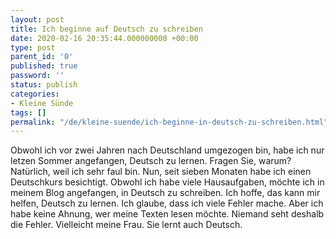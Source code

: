 ```yaml
---
layout: post
title: Ich beginne auf Deutsch zu schreiben
date: 2020-02-16 20:35:44.000000000 +00:00
type: post
parent_id: '0'
published: true
password: ''
status: publish
categories:
- Kleine Sünde
tags: []
permalink: "/de/kleine-suende/ich-beginne-in-deutsch-zu-schreiben.html"
---
```

Obwohl ich vor zwei Jahren nach Deutschland umgezogen bin, habe ich nur letzen Sommer angefangen, Deutsch zu lernen. Fragen Sie, warum? Natürlich, weil ich sehr faul bin. Nun, seit sieben Monaten habe ich einen Deutschkurs besichtigt. Obwohl ich habe viele Hausaufgaben, möchte ich in meinem Blog angefangen, in Deutsch zu schreiben. Ich hoffe, das kann mir helfen, Deutsch zu lernen. Ich glaube, dass ich viele Fehler mache. Aber ich habe keine Ahnung, wer meine Texten lesen möchte. Niemand seht deshalb die Fehler. Vielleicht meine Frau. Sie lernt auch Deutsch.

